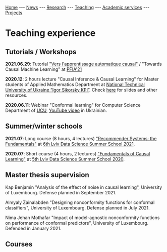 [Home](README.md) --- [News](news.md) --- [Research](research.md) --- [Teaching](teaching.md) --- [Academic services](academicservices.md) --- [Projects](projects.md)

# Teaching experience

## Tutorials / Workshops

**2021.06.29**: Tutorial ["Vers l'apprentissage automatique causal"](https://pfia2021.fr/tutoriels/?p=programme) /
"Towards Causal Machine Learning" at [PFIA'21](https://pfia2021.fr/) 

**2020.12**: 2 hours lecture "Causal Inference & Causal Learning" for Master students of Applied Mathematics Department at [National Technical University of Ukraine 
“Igor Sikorsky KPI”](https://kpi.ua/en/). Check [here](https://drive.google.com/file/d/1xGsyCEwaCGsTiiqXfgohi1FEy66zOc0n/view?usp=sharing) for slides and other
resources.

**2020.06.11**: Webinar "Conformal learning" for Computer Science Department of [UCU](https://ucu.edu.ua/en/), 
[YouTube video](https://www.youtube.com/watch?v=AgoN5t1G-DE&t=2s) in Ukrainian.

## Summer/winter schools

**2021.07**: Long course (8 hours, 4 lectures) ["Recommender Systems: the Fundamentals"](https://apps.ucu.edu.ua/en/summerschool-ds/course-list/recommender-systems-fundamentals/)
at [6th Lviv Data Science Summer School 2021](https://apps.ucu.edu.ua/en/summerschool-ds/).

**2020.07**: Short course (4 hours, 2 lectures) ["Fundamentals of Causal Learning"](https://apps.ucu.edu.ua/en/summerschool-ds-1/fundamentals-causal-learning/) at 
[5th Lviv Data Science Summer School 2020](https://apps.ucu.edu.ua/en/summerschool/v-lviv-data-science-summer-school-online-2020/).

## Master thesis supervision

Kap Benjamin "Analysis of the effect of noise in causal learning", University of Luxembourg. Defense planned in September 2021.

Almyaly Zainalabden "Designing nonconformity functions for conformal classifiers", University of Luxembourg. Defense planned in July 2021.

Nima Jehan Mothafar "Impact of model-agnostic nonconformity functions on performance of conformal predictors", University of Luxembourg. Defended in January 2021.

## Courses
